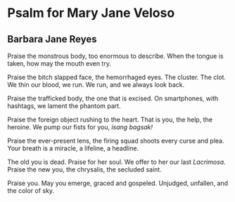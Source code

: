 # Psalm for Mary Jane Veloso
## Barbara Jane Reyes
Praise the monstrous body, too enormous to describe. When the tongue is taken,
how may the mouth even try.


Praise the bitch slapped face, the hemorrhaged eyes. The cluster. The clot. We
thin our blood, we run. We run, and we always look back.


Praise the trafficked body, the one that is excised. On smartphones, with
hashtags, we lament the phantom part.


Praise the foreign object rushing to the heart. That is you, the help, the
heroine. We pump our fists for you, _isang bagsak!_


Praise the ever-present lens, the firing squad shoots every curse and plea.
Your breath is a miracle, a lifeline, a headline.


The old you is dead. Praise for her soul. We offer to her our last
_Lacrimosa_. Praise the new you, the chrysalis, the secluded saint.


Praise you. May you emerge, graced and gospeled. Unjudged, unfallen, and the
color of sky.